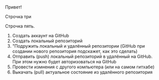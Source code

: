 Привет!

Строчка три

Строчка пять.

1. Создать аккаунт на GitHub
2. Создать локальный репозиторий
3. "Подружить локальный и удалённый репозитории (GitHub при создании нового репозитория подскажет, как это сделать)
4. Отправить (push) локальный репозиторий в удалённый на GitHub. При  этом нужно будет авторизоваться на GitHub
5. Провести измнения с другого компьютера (или на самом гитхабе)
6. Выкачать (pull) актуальное состояние из удалённого репозитория